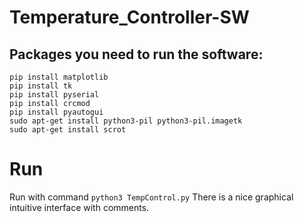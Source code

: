 # Temperature_Controller-SW

## Packages you need to run the software:
``` 
pip install matplotlib
pip install tk
pip install pyserial
pip install crcmod
pip install pyautogui
sudo apt-get install python3-pil python3-pil.imagetk
sudo apt-get install scrot
``` 
# Run 
Run with command ``` python3 TempControl.py ``` 
There is a nice graphical intuitive interface with comments.
